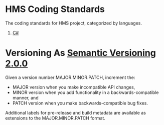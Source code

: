 # HMS Coding Standards
The coding standards for HMS project, categorized by languages.

1. [C#](https://github.com/CloudHMS/HMS.Sample.CodingStandard/tree/master/C%23)

# Versioning As [Semantic Versioning 2.0.0](https://semver.org/)

Given a version number MAJOR.MINOR.PATCH, increment the:
- MAJOR version when you make incompatible API changes,
- MINOR version when you add functionality in a backwards-compatible manner, and
- PATCH version when you make backwards-compatible bug fixes.

Additional labels for pre-release and build metadata are available as extensions to the MAJOR.MINOR.PATCH format.
